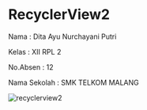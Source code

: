 # RecyclerView2

Nama : Dita Ayu Nurchayani Putri

Kelas : XII RPL 2

No.Absen : 12

Nama Sekolah : SMK TELKOM MALANG


![recyclerview2](https://cloud.githubusercontent.com/assets/21234749/20246974/81a3fae0-a9f4-11e6-902f-633f35c19eb9.jpg)
